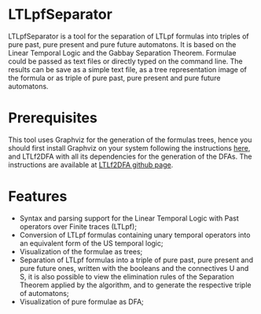 # LTLpfSeparator

LTLpfSeparator is a tool for the separation of LTLpf formulas into triples of pure past, pure present and pure future automatons.
It is based on the Linear Temporal Logic and the Gabbay Separation Theorem.
Formulae could be passed as text files or directly typed on the command line.
The results can be save as a simple text file, as a tree representation image of the formula or as triple of pure past, pure present and pure future automatons.

# Prerequisites

This tool uses Graphviz for the generation of the formulas trees, hence you should first install Graphviz on your system following the instructions 
<a href="https://graphviz.org/" title="Graphviz">here</a>, and LTLf2DFA with all its dependencies for the generation of the DFAs.
The instructions are available at <a href="https://github.com/whitemech/LTLf2DFA" title="LTLf2DFA">LTLf2DFA github page</a>.
# Features

- Syntax and parsing support for the Linear Temporal Logic with Past operators over Finite traces (LTLpf);
- Conversion of LTLpf formulas containing unary temporal operators into an equivalent form of the US temporal logic;
- Visualization of the formulae as trees;
- Separation of LTLpf formulas into a triple of pure past, pure present and pure future ones, written with the booleans and the connectives U and S, 
it is also possible to view the elimination rules of the Separation Theorem applied by the algorithm, and to generate the respective triple of automatons;
- Visualization of pure formulae as DFA;
